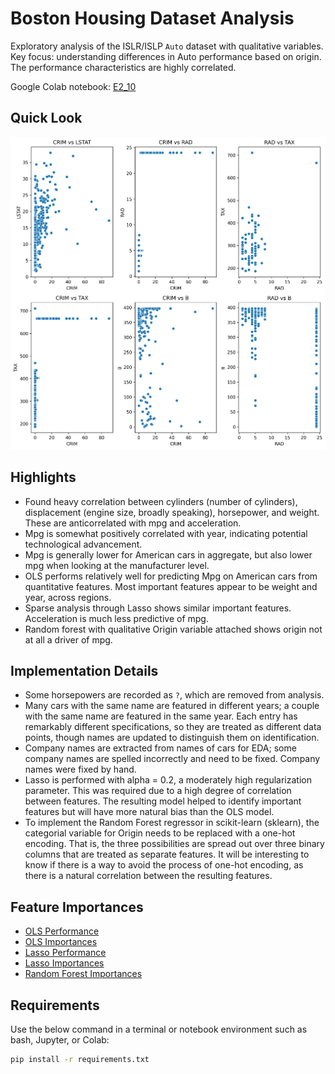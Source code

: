 # Boston Housing Dataset Analysis

Exploratory analysis of the ISLR/ISLP `Auto` dataset with qualitative variables.  
Key focus: understanding differences in Auto performance based on origin.  The performance characteristics are highly correlated.

Google Colab notebook:  [E2_10](notebooks/E2_10.ipynb)

## Quick Look

<img src="figures/boston_scatter_figs_all.png" width="700">

## Highlights
- Found heavy correlation between cylinders (number of cylinders), displacement (engine size, broadly speaking), horsepower, and weight.  These are anticorrelated with mpg and acceleration.
- Mpg is somewhat positively correlated with year, indicating potential technological advancement.
- Mpg is generally lower for American cars in aggregate, but also lower mpg when looking at the manufacturer level.
- OLS performs relatively well for predicting Mpg on American cars from quantitative features.  Most important features appear to be weight and year, across regions.
- Sparse analysis through Lasso shows similar important features.  Acceleration is much less predictive of mpg.
- Random forest with qualitative Origin variable attached shows origin not at all a driver of mpg.

## Implementation Details
- Some horsepowers are recorded as `?`, which are removed from analysis.
- Many cars with the same name are featured in different years; a couple with the same name are featured in the same year.  Each entry has remarkably different specifications, so they are treated as different data points, though names are updated to distinguish them on identification.
- Company names are extracted from names of cars for EDA; some company names are spelled incorrectly and need to be fixed.  Company names were fixed by hand.
- Lasso is performed with alpha = 0.2, a moderately high regularization parameter.  This was required due to a high degree of correlation between features.  The resulting model helped to identify important features but will have more natural bias than the OLS model.
- To implement the Random Forest regressor in scikit-learn (sklearn), the categorial variable for Origin needs to be replaced with a one-hot encoding.  That is, the three possibilities are spread out over three binary columns that are treated as separate features.  It will be interesting to know if there is a way to avoid the process of one-hot encoding, as there is a natural correlation between the resulting features.

## Feature Importances
- [OLS Performance](figures/OLSErr.csv)
- [OLS Importances](figures/OLSImportances.csv)
- [Lasso Performance](figures/LassoErr.csv)
- [Lasso Importances](figures/LassoImportances.csv)
- [Random Forest Importances](figures/RFImportances.csv)


## Requirements

Use the below command in a terminal or notebook environment such as bash, Jupyter, or Colab:

```bash
pip install -r requirements.txt
